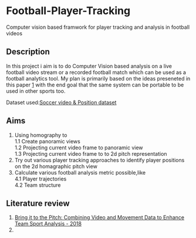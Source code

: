 
# Football-Player-Tracking
Computer vision based framwork for player tracking and analysis in football videos

## Description
In this project i aim is to do Computer Vision based analysis on a live football video stream or a recorded football match which can be used as a football analytics tool. My plan is primarily based on the ideas preseneted in this paper [1](https://openaccess.city.ac.uk/18380/8/paper319.pdf) with the end goal that the same system can be portable to be used in other sports too. 

Dataset used:[Soccer video & Position dataset](https://datasets.simula.no/alfheim/)



## Aims
1. Using homography to <br>
  1.1 Create panoramic views<br>
  1.2 Projecting current video frame to panoramic view<br>
  1.3 Projecting current video frame to to 2d pitch representation
3. Try out various player tracking approaches to identify player positions on the 2d homagraphic pitch view
4. Calculate various football analysis metric possible,like<br>
  4.1 Player trajectories<br>
  4.2 Team structure<br>


## Literature review
1. [Bring it to the Pitch: Combining Video and Movement Data to
Enhance Team Sport Analysis - 2018](https://openaccess.city.ac.uk/18380/8/paper319.pdf)
2. []()
